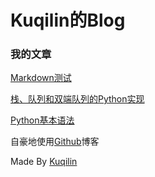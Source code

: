 # Kuqilin的Blog

### 我的文章

[Markdown测试](post-test.md)   

[栈、队列和双端队列的Python实现](zhan-dui-lie-hu-shuang-duan-dui-lie-di-python-shi-xian.md)   

[Python基本语法](python-ji-ben-yu-fa.md)



自豪地使用[Github](https://github.com/)博客

Made By [Kuqilin](https://github.com/kuqilin)
